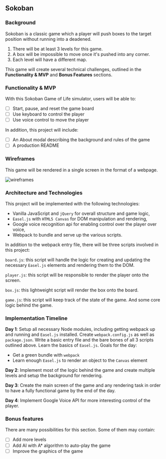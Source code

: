 ## Sokoban

### Background

Sokoban is a classic game which a player will push boxes to the target position without running into a deadened.

1) There will be at least 3 levels for this game.
2) A box will be impossible to move once it's pushed into any corner.
3) Each level will have a different map.

This game will create several technical challenges, outlined in the **Functionality & MVP** and **Bonus Features** sections.  

### Functionality & MVP  

With this Sokoban Game of Life simulator, users will be able to:

- [ ] Start, pause, and reset the game board
- [ ] Use keyboard to control the player
- [ ] Use voice control to move the player

In addition, this project will include:

- [ ] An About modal describing the background and rules of the game
- [ ] A production README

### Wireframes

This game will be rendered in a single screen in the format of a webpage.

![wireframes](https://github.com/lijiahao008/Sokoban/blob/master/Sokoban.png)

### Architecture and Technologies

This project will be implemented with the following technologies:

- Vanilla JavaScript and `jQuery` for overall structure and game logic,
- `Easel.js` with `HTML5 Canvas` for DOM manipulation and rendering,
- Google voice recognition api for enabling control over the player over voice,
- Webpack to bundle and serve up the various scripts.

In addition to the webpack entry file, there will be three scripts involved in this project:

`board.js`: this script will handle the logic for creating and updating the necessary `Easel.js` elements and rendering them to the DOM.

`player.js`: this script will be responsible to render the player onto the screen.

`box.js`: this lightweight script will render the box onto the board.

`game.js`: this script will keep track of the state of the game. And some core logic behind the game.

### Implementation Timeline

**Day 1**: Setup all necessary Node modules, including getting webpack up and running and `Easel.js` installed.  Create `webpack.config.js` as well as `package.json`.  Write a basic entry file and the bare bones of all 3 scripts outlined above.  Learn the basics of `Easel.js`.  Goals for the day:

- Get a green bundle with `webpack`
- Learn enough `Easel.js` to render an object to the `Canvas` element

**Day 2**: Implement most of the logic behind the game and create multiple levels and setup the background for rendering.

**Day 3**: Create the main screen of the game and any rendering task in order to have a fully functional game by the end of the day.

**Day 4**: Implement Google Voice API for more interesting control of the player.


### Bonus features

There are many possibilities for this section.  Some of them may contain:

- [ ] Add more levels
- [ ] Add AI with A* algorithm to auto-play the game
- [ ] Improve the graphics of the game
